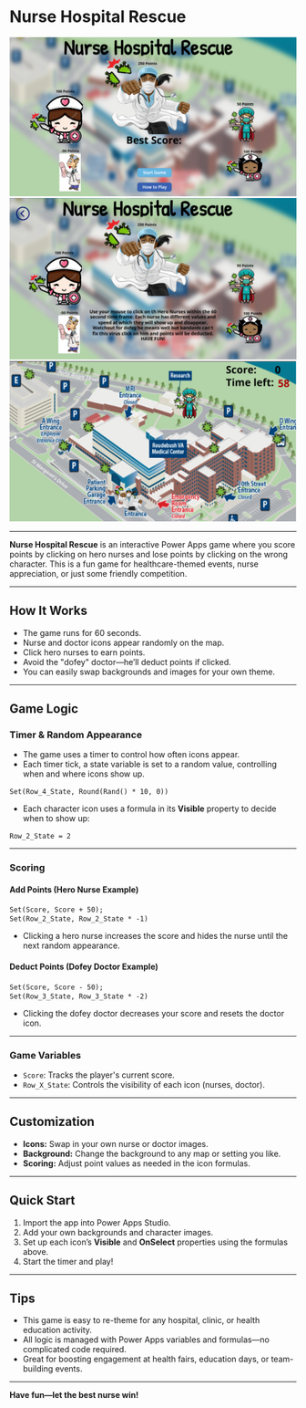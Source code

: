 # Nurse Hospital Rescue

![Game Screenshot 1](./Images/Image/Screenshot%202025-05-20%20074850.png)
![Game Screenshot 2](./Images/Image/Screenshot%202025-05-20%20074858.png)
![Game Screenshot 3](./Images/Image/Screenshot%202025-05-20%20074909.png)

---

**Nurse Hospital Rescue** is an interactive Power Apps game where you score points by clicking on hero nurses and lose points by clicking on the wrong character. This is a fun game for healthcare-themed events, nurse appreciation, or just some friendly competition.

---

## How It Works

- The game runs for 60 seconds.
- Nurse and doctor icons appear randomly on the map.
- Click hero nurses to earn points.
- Avoid the "dofey" doctor—he’ll deduct points if clicked.
- You can easily swap backgrounds and images for your own theme.

---

## Game Logic

### Timer & Random Appearance

- The game uses a timer to control how often icons appear.
- Each timer tick, a state variable is set to a random value, controlling when and where icons show up.

```powerapps
Set(Row_4_State, Round(Rand() * 10, 0))
```

- Each character icon uses a formula in its **Visible** property to decide when to show up:

```powerapps
Row_2_State = 2
```

---

### Scoring

#### Add Points (Hero Nurse Example)

```powerapps
Set(Score, Score + 50);
Set(Row_2_State, Row_2_State * -1)
```
- Clicking a hero nurse increases the score and hides the nurse until the next random appearance.

#### Deduct Points (Dofey Doctor Example)

```powerapps
Set(Score, Score - 50);
Set(Row_3_State, Row_3_State * -2)
```
- Clicking the dofey doctor decreases your score and resets the doctor icon.

---

### Game Variables

- `Score`: Tracks the player's current score.
- `Row_X_State`: Controls the visibility of each icon (nurses, doctor).

---

## Customization

- **Icons:** Swap in your own nurse or doctor images.
- **Background:** Change the background to any map or setting you like.
- **Scoring:** Adjust point values as needed in the icon formulas.

---

## Quick Start

1. Import the app into Power Apps Studio.
2. Add your own backgrounds and character images.
3. Set up each icon’s **Visible** and **OnSelect** properties using the formulas above.
4. Start the timer and play!

---

## Tips

- This game is easy to re-theme for any hospital, clinic, or health education activity.
- All logic is managed with Power Apps variables and formulas—no complicated code required.
- Great for boosting engagement at health fairs, education days, or team-building events.

---

**Have fun—let the best nurse win!**
